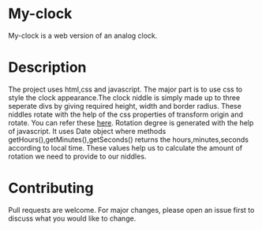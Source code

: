 # My-clock
My-clock is a web version of an analog clock.

# Description
The project uses html,css and javascript. The major part is to use css to style the clock appearance.The clock niddle is simply made up to three seperate divs by giving required height, width and border radius. 
These niddles rotate with the help of the css properties of transform origin and rotate. You can refer these [here](https://developer.mozilla.org/en-US/docs/Web/CSS/transform-origin).
Rotation degree is generated with the help of javascript. It uses Date object where methods getHours(),getMinutes(),getSeconds() returns the hours,minutes,seconds according to local time.
These values help us to calculate the amount of rotation we need to provide to our niddles.

# Contributing
Pull requests are welcome. For major changes, please open an issue first to discuss what you would like to change.
